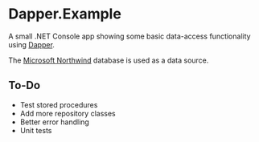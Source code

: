 Dapper.Example
==

A small .NET Console app showing some basic data-access functionality using [Dapper](http://stackexchange.github.io/dapper-dot-net/).

The [Microsoft Northwind](https://northwinddatabase.codeplex.com/) database is used as a data source.

To-Do
--
* Test stored procedures
* Add more repository classes
* Better error handling
* Unit tests